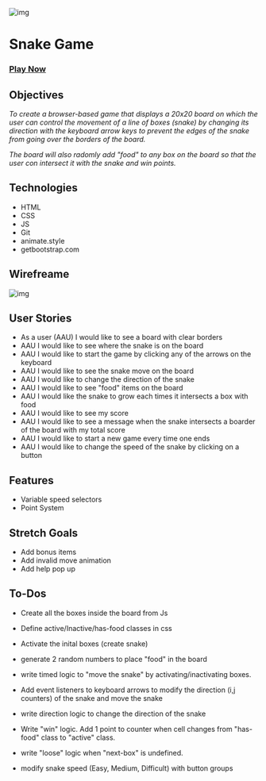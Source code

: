 ![img](https://i.imgur.com/25zouSk.jpg)
# Snake Game

### [Play Now](https://snake-game-gc.netlify.app)

## Objectives

*To create a browser-based game that displays a 20x20 board on which the user can control the movement of a line of boxes (snake) by changing its direction with the keyboard arrow keys to prevent the edges of the snake from going over the borders of the board.*

*The board will also radomly add "food" to any box on the board so that the user con intersect it with the snake and win points.*

## Technologies

- HTML
- CSS
- JS
- Git
- animate.style
- getbootstrap.com

## Wirefreame

![img](https://i.imgur.com/7BSixhE.png)

## User Stories

- As a user (AAU) I would like to see a board with clear borders
- AAU I would like to see where the snake is on the board
- AAU I would like to start the game by clicking any of the arrows on the keyboard
- AAU I would like to see the snake move on the board
- AAU I would like to change the direction of the snake
- AAU I would like to see "food" items on the board
- AAU I would like the snake to grow each times it intersects a box with food
- AAU I would like to see my score
- AAU I would like to see a message when the snake intersects a boarder of the board with my total score
- AAU I would like to start a new game every time one ends
- AAU I would like to change the speed of the snake by clicking on a button

## Features

- Variable speed selectors
- Point System

## Stretch Goals

- Add bonus items
- Add invalid move animation
- Add help pop up

## To-Dos

- Create all the boxes inside the board from Js

- Define active/Inactive/has-food classes in css

- Activate the inital boxes (create snake)

- generate 2 random numbers to place "food" in the board

- write timed logic to "move the snake" by activating/inactivating boxes.

- Add event listeners to keyboard arrows to modify the direction (i,j counters) of the snake and move the snake

- write direction logic to change the direction of the snake

- Write "win" logic. Add 1 point to counter when cell changes from "has-food" class to "active" class. 

- write "loose" logic when "next-box" is undefined.

- modify snake speed (Easy, Medium, Difficult) with button groups